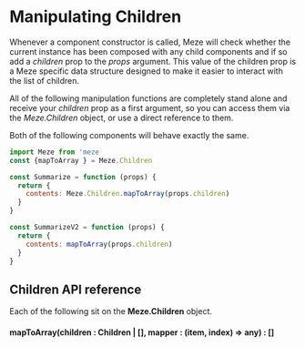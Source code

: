 # Manipulating Children

Whenever a component constructor is called, Meze will check whether the current instance has been composed with any child components and if so add a *children* prop to the *props* argument.
This value of the children prop is a Meze specific data structure designed to make it easier to interact with the list of children.

All of the following manipulation functions are completely stand alone and receive your *children* prop as a first argument, so you can access them via the *Meze.Children* object, or use a direct reference to them.

Both of the following components will behave exactly the same.
```js
import Meze from 'meze
const {mapToArray } = Meze.Children

const Summarize = function (props) {
  return {
    contents: Meze.Children.mapToArray(props.children)
  }
}

const SummarizeV2 = function (props) {
  return {
    contents: mapToArray(props.children)
  }
}
```

## Children API reference

Each of the following sit on the **Meze.Children** object.
#### mapToArray(children : Children | [], mapper : (item, index) => any) : []